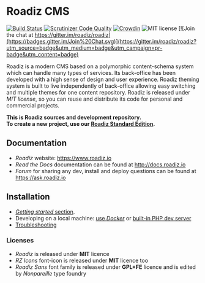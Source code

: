 # Roadiz CMS

[![Build Status](https://travis-ci.org/roadiz/roadiz.svg?branch=master)](https://travis-ci.org/roadiz/roadiz)
[![Scrutinizer Code Quality](https://scrutinizer-ci.com/g/roadiz/roadiz/badges/quality-score.png?b=master)](https://scrutinizer-ci.com/g/roadiz/roadiz/?branch=master)
[![Crowdin](https://d322cqt584bo4o.cloudfront.net/roadiz-cms/localized.png)](https://crowdin.com/project/roadiz-cms) 
![MIT license](http://img.shields.io/badge/license-MIT-brightgreen.svg)
[![Join the chat at https://gitter.im/roadiz/roadiz](https://badges.gitter.im/Join%20Chat.svg)](https://gitter.im/roadiz/roadiz?utm_source=badge&utm_medium=badge&utm_campaign=pr-badge&utm_content=badge)

Roadiz is a modern CMS based on a polymorphic content-schema system which can handle many types of services.
Its back-office has been developed with a high sense of design and user experience.
Roadiz theming system is built to live independently of back-office allowing easy switching
and multiple themes for one content repository.
Roadiz is released under *MIT license*, so you can reuse
and distribute its code for personal and commercial projects.

**This is Roadiz sources and development repository.    
To create a new project, use our [Roadiz Standard Edition](https://github.com/roadiz/standard-edition).**

## Documentation

* *Roadiz* website: https://www.roadiz.io
* *Read the Docs* documentation can be found at http://docs.roadiz.io
* *Forum* for sharing any dev, install and deploy questions can be found at https://ask.roadiz.io

## Installation

* [*Getting started* section](http://docs.roadiz.io/en/latest/developer/first-steps/installation.html).
* Developing on a local machine: [use *Docker*](https://docs.roadiz.io/en/latest/developer/first-steps/docker.html)
or [built-in PHP dev server](https://docs.roadiz.io/en/latest/developer/first-steps/php_server.html)
* [Troubleshooting](http://docs.roadiz.io/en/latest/developer/troubleshooting.html)

### Licenses

* *Roadiz* is released under **MIT** licence
* *RZ Icons* font-icon is released under **MIT** licence too
* *Roadiz Sans* font family is released under **GPL+FE** licence and is edited by *Nonpareille* type foundry
